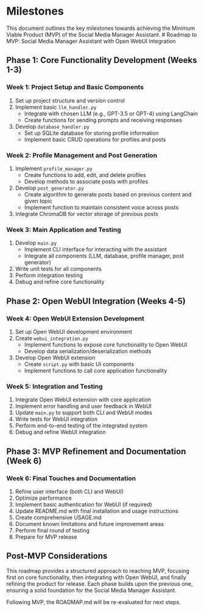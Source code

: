 # Milestones

This document outlines the key milestones towards achieving the Minimum Viable Product (MVP) of the Social Media Manager Assistant. # Roadmap to MVP: Social Media Manager Assistant with Open WebUI Integration

## Phase 1: Core Functionality Development (Weeks 1-3)

### Week 1: Project Setup and Basic Components
1. Set up project structure and version control
2. Implement basic `llm_handler.py`
   - Integrate with chosen LLM (e.g., GPT-3.5 or GPT-4) using LangChain
   - Create functions for sending prompts and receiving responses
3. Develop `database_handler.py`
   - Set up SQLite database for storing profile information
   - Implement basic CRUD operations for profiles and posts

### Week 2: Profile Management and Post Generation
1. Implement `profile_manager.py`
   - Create functions to add, edit, and delete profiles
   - Develop methods to associate posts with profiles
2. Develop `post_generator.py`
   - Create algorithm to generate posts based on previous content and given topic
   - Implement function to maintain consistent voice across posts
3. Integrate ChromaDB for vector storage of previous posts

### Week 3: Main Application and Testing
1. Develop `main.py`
   - Implement CLI interface for interacting with the assistant
   - Integrate all components (LLM, database, profile manager, post generator)
2. Write unit tests for all components
3. Perform integration testing
4. Debug and refine core functionality

## Phase 2: Open WebUI Integration (Weeks 4-5)

### Week 4: Open WebUI Extension Development
1. Set up Open WebUI development environment
2. Create `webui_integration.py`
   - Implement functions to expose core functionality to Open WebUI
   - Develop data serialization/deserialization methods
3. Develop Open WebUI extension
   - Create `script.py` with basic UI components
   - Implement functions to call core application functionality

### Week 5: Integration and Testing
1. Integrate Open WebUI extension with core application
2. Implement error handling and user feedback in WebUI
3. Update `main.py` to support both CLI and WebUI modes
4. Write tests for WebUI integration
5. Perform end-to-end testing of the integrated system
6. Debug and refine WebUI integration

## Phase 3: MVP Refinement and Documentation (Week 6)

### Week 6: Final Touches and Documentation
1. Refine user interface (both CLI and WebUI)
2. Optimize performance
3. Implement basic authentication for WebUI (if required)
4. Update README.md with final installation and usage instructions
5. Create comprehensive USAGE.md
6. Document known limitations and future improvement areas
7. Perform final round of testing
8. Prepare for MVP release

## Post-MVP Considerations

This roadmap provides a structured approach to reaching MVP, focusing first on core functionality, then integrating with Open WebUI, and finally refining the product for release. Each phase builds upon the previous one, ensuring a solid foundation for the Social Media Manager Assistant.

Following MVP, the ROADMAP.md will be re-evaluated for next steps.
